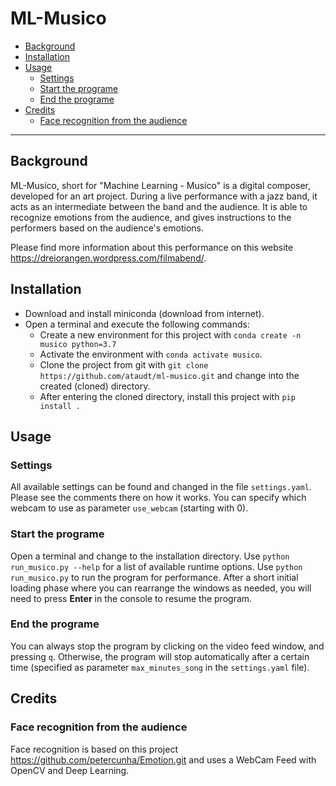 # ML-Musico <!-- omit in toc -->

- [Background](#background)
- [Installation](#installation)
- [Usage](#usage)
  - [Settings](#settings)
  - [Start the programe](#start-the-programe)
  - [End the programe](#end-the-programe)
- [Credits](#credits)
  - [Face recognition from the audience](#face-recognition-from-the-audience)

-----------------------------

## Background

ML-Musico, short for "Machine Learning - Musico" is a digital composer, developed for an art project. During a live performance with a jazz band, it acts as an intermediate between the band and the audience. It is able to recognize emotions from the audience, and gives instructions to the performers based on the audience's emotions.

Please find more information about this performance on this website https://dreiorangen.wordpress.com/filmabend/.


## Installation

- Download and install miniconda (download from internet).
- Open a terminal and execute the following commands:
  - Create a new environment for this project with `conda create -n musico python=3.7`
  - Activate the environment with `conda activate musico`.
  - Clone the project from git with `git clone https://github.com/ataudt/ml-musico.git` and change into the created (cloned) directory.
  - After entering the cloned directory, install this project with `pip install .`

## Usage

### Settings

All available settings can be found and changed in the file `settings.yaml`. Please see the comments there on how it works.
You can specify which webcam to use as parameter `use_webcam` (starting with 0).

### Start the programe

Open a terminal and change to the installation directory. Use `python run_musico.py --help` for a list of available runtime options.
Use `python run_musico.py` to run the program for performance. After a short initial loading phase where you can rearrange the windows as needed, you will need to press **Enter** in the console to resume the program.

### End the programe

You can always stop the program by clicking on the video feed window, and pressing `q`.
Otherwise, the program will stop automatically after a certain time (specified as parameter `max_minutes_song` in the `settings.yaml` file).

## Credits

### Face recognition from the audience

Face recognition is based on this project https://github.com/petercunha/Emotion.git and uses a WebCam Feed with OpenCV and Deep Learning.